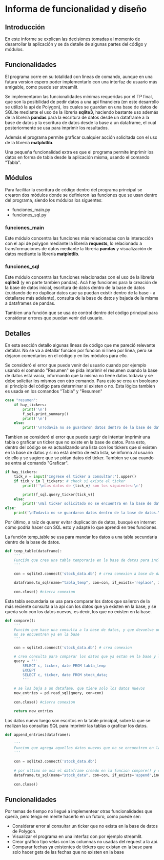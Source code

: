 # Informa de funcionalidad y diseño
## Introducción
En este informe se explican las decisiones tomadas al momento de desarrollar la aplicación y se da detalle de algunas partes del código y módulos.

## Funcionalidades

El programa corre en su totalidad con lineas de comando, aunque en una futura version espero poder implementarlo con una interfaz de usuario más amigable, como puede ser streamlit.

Se implementaron las funcionalidades mínimas requeridas por el TP final, que son la posibilidad de pedir datos a una api financiera (en este desarrollo se utilizó la api de Polygon), los cuales se guardan en una base de datos de SQLite mediante el uso de la librería **sqlite3**, haciendo bastante uso además de la librería **pandas** para la escritura de datos desde un dataframe a la base de datos y la escritura de datos desde la base a un dataframe, el cual posteriormente se usa para imprimir los resultados. 

Además el programa permite graficar cualquier acción solicitada con el uso de la librería **matplotlib**.

Una pequeña funcionalidad extra es que el programa permite imprimir los datos en forma de tabla desde la aplicación misma, usando el comando "Tabla".

## Módulos

Para facilitar la escritura de código dentro del programa principal se crearon dos módulos donde se definieron las funciones que se usan dentro del programa, siendo los módulos los siguentes:

* funciones_main.py
* funciones_sql.py

### funciones_main
Este módulo concentra las funciones más relacionadas con la interacción con el api de polygon mediante la libreria **requests**, lo relacionado a transformaciones de datos mediante la librería **pandas** y visualización de datos mediante la librería **matplotlib**.

### funciones_sql
Este módulo concentra las funciones relacionadas con el uso de la librería **sqlite3** (y en parte tambien pandas). Acá hay funciones para la creación de la base de datos inicial, escritura de datos dentro de la base de datos (cuidando de no duplicar datos que ya puedan existir dentro de la base - a detallarse más adelante), consulta de la base de datos y bajada de la misma a dataframes de pandas.

Tambien una función que se usa de control dentro del código principal para considerar errores que puedan venir del usuario.

## Detalles
En esta sección detallo algunas líneas de código que me pareció relevante detallar. No se va a detallar funcion por funcion ni linea por linea, pero se dejaron comentarios en el código y en los módulos para ello.


Se consideró el error que puede venir del usuario cuando por ejemplo usando el comando "Resumen" se pida imprimir el resumen cuando la base de datos está vacia, informando que la misma no tiene datos todavía y se debe solicitar los mismos con otro comando. Para esto se crea un booleano al principio del código para determinar si existen o no. Esta lógica tambien es usada en los comandos "Tabla" y "Resumen"

```python
case "resumen": 
    if hay_tickers: 
        print('\n')
        f_sql.print_summary() 
        print('\n')
    else: 
        print('\nTodavía no se guardaron datos dentro de la base de datos.\nUse el comando "Pedir datos" para empezar a agregar datos que pueda visualizar\n')
```

Tambien se consideró el error que puede surgir de intentar imprimir una tabla o graficar un ticker que no existe en la base de datos. Para esto, dentro del código se va actualizando una lista con los tickers que sí existen en la base de datos y si no está dentro de esta lista, se informa al usuario de ello y se sugiere que se pidan datos del ticker. Tambien se usa cuando se entra al comando "Graficar".

```python
if hay_tickers: 
    tick_v = input('Ingrese el ticker a consultar:').upper() 
    if tick_v in l_tickers: # check si existe el ticker
        print(f'\nLos datos de {tick_v} son los siguientes:\n') 

        print(f_sql.query_ticker(tick_v))
    else:
        print('\nEl ticker solicitado no se encuentra en la base de datos, solicite los datos con el comando "Pedir datos"\n')
else:
    print('\nTodavía no se guardaron datos dentro de la base de datos.\nUse el comando "Pedir datos" para empezar a agregar datos que pueda visualizar\n') 
```

Por último, a raíz de querer evitar duplicación de datos, busqué en internet cómo podría hacer con SQL esto y adapté lo que aprendí en tres funciones.


La función temp_table se usa para mandar los datos a una tabla secundaria dentro de la base de datos.
```python
def temp_table(dataframe):
    '''
    Función que crea una tabla temporaria en la base de datos para incluir los datos que se hayan consultado a la api
    '''

    con = sqlite3.connect('stock_data.db') # crea conexion a base de datos
    
    dataframe.to_sql(name="tabla_temp", con=con, if_exists='replace', index=False) #sube dataframe creado por el request a tabla temporaria
    
    con.close() #cierra conexion
```

Esta tabla secundaria se usa para comparar los datos que salieron de la más reciente consulta a la api con los datos que ya existen en la base, y se queda solo con los datos nuevos, es decir, los que no existen en la base.
```python
def compare():
    '''
    Función que hace una consulta a la base de datos, y que devuelve un dataframe solo con aquellos datos que
    no se encuentren ya en la base
    '''

    con = sqlite3.connect('stock_data.db') # crea conexion

    # crea consulta para comparar los datos que ya estan en la base y los nuevos traidos del request, para que devuelva solo los que no estan ya en la base
    query = '''
        SELECT c, ticker, date FROM tabla_temp                     
        EXCEPT 
        SELECT c, ticker, date FROM stock_data;
        '''
    
    # se los baja a un datafame, que tiene solo los datos nuevos
    new_entries = pd.read_sql(query, con=con)
    
    con.close() #cierra conexion

    return new_entries
```

Los datos nuevo luego son escritos en la table principal, sobre la que se realizan las consultas SQL para imprimir las tablas o graficar los datos.
```python
def append_entries(dataframe):

    '''
    Funcion que agrega aquellos datos nuevos que no se encuentren en la base de datos
    '''

    con = sqlite3.connect('stock_data.db')
    
    # por ultimo se usa el dataframe creado en la funcion compare() y se insertan los datos en la tabla principal, por medio de un append
    dataframe.to_sql(name="stock_data", con=con, if_exists='append',index=False)
    
    con.close()
```
## Funcionalidades
Por temas de tiempo no llegué a implementear otras funcionalidades que quería, pero tengo en mente hacerlo en un futuro, como puede ser:

* Considerar error al consultar un ticker que no exista en la base de datos de Polygon.
* Visualizar el programa en una interfaz con por ejemplo streamlit.
* Crear gráfico tipo velas con las columnas no usadas del request a la api.
* Comparar fechas ya existentes de tickers que existan en la base para solo hacer gets de las fechas que no existen en la base